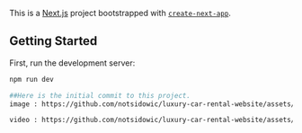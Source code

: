 This is a [Next.js](https://nextjs.org/) project bootstrapped with [`create-next-app`](https://github.com/vercel/next.js/tree/canary/packages/create-next-app).

## Getting Started

First, run the development server:

```bash
npm run dev

##Here is the initial commit to this project.
image : https://github.com/notsidowic/luxury-car-rental-website/assets/139076231/86221ee1-1fc3-4180-8e56-19de376c96a4

video : https://github.com/notsidowic/luxury-car-rental-website/assets/139076231/3d501b5c-122b-419e-b5a0-af3d00d8a9df

